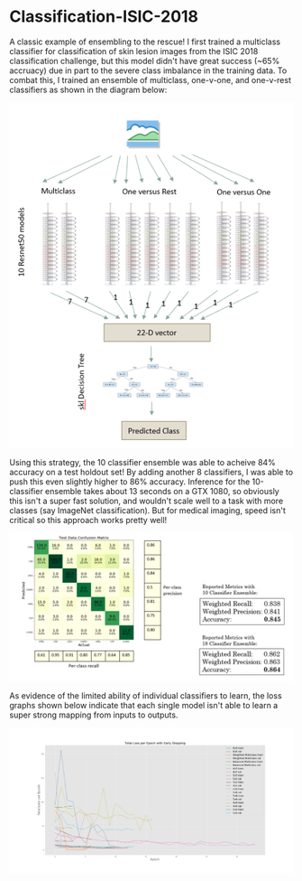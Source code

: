# Classification-ISIC-2018

A classic example of ensembling to the rescue! I first trained a multiclass classifier for classification of skin lesion images from the ISIC 2018 classification challenge, but this model didn't have great success (~65% accruacy) due in part to the severe class imbalance in the training data. To combat this, I trained an ensemble of multiclass, one-v-one, and one-v-rest classifiers as shown in the diagram below:

![](readme_ims/architecture.png)



Using this strategy, the 10 classifier ensemble was able to acheive 84% accuracy on a test holdout set! By adding another 8 classifiers, I was able to push this even slightly higher to 86% accuracy. Inference for the 10-classifier ensemble takes about 13 seconds on a GTX 1080, so obviously this isn't a super fast solution, and wouldn't scale well to a task with more classes (say ImageNet classification). But for medical imaging, speed isn't critical so this approach works pretty well!

![](readme_ims/results.png)

As evidence of the limited ability of individual classifiers to learn, the loss graphs shown below indicate that each single model isn't able to learn a super strong mapping from inputs to outputs.

![](readme_ims/total_loss_all_models_early_stopping.png)
